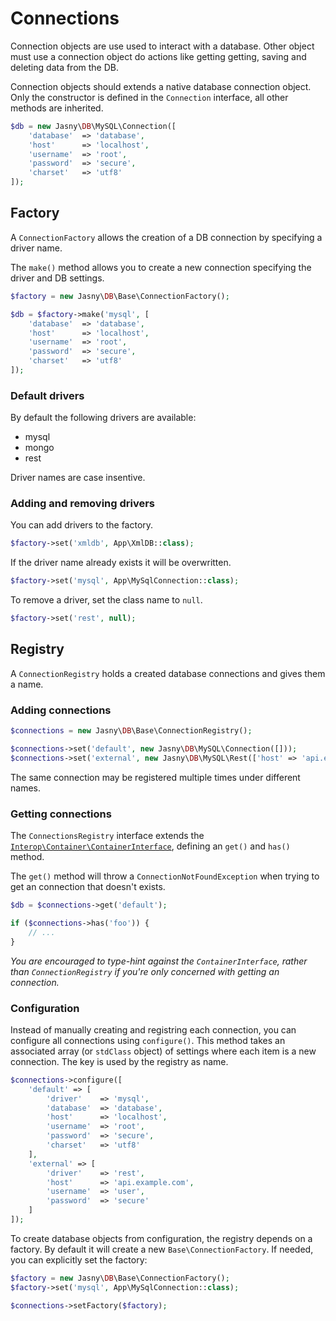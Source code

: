 # Connections

Connection objects are use used to interact with a database. Other object must use a connection object do actions like
getting getting, saving and deleting data from the DB.

Connection objects should extends a native database connection object. Only the constructor is defined in the
`Connection` interface, all other methods are inherited.

```php
$db = new Jasny\DB\MySQL\Connection([
    'database'  => 'database',
    'host'      => 'localhost',
    'username'  => 'root',
    'password'  => 'secure',
    'charset'   => 'utf8'
]);
```


## Factory

A `ConnectionFactory` allows the creation of a DB connection by specifying a driver name.

The `make()` method allows you to create a new connection specifying the driver and DB settings.

```php
$factory = new Jasny\DB\Base\ConnectionFactory();

$db = $factory->make('mysql', [
    'database'  => 'database',
    'host'      => 'localhost',
    'username'  => 'root',
    'password'  => 'secure',
    'charset'   => 'utf8'
]);
```

### Default drivers

By default the following drivers are available:

* mysql
* mongo
* rest

Driver names are case insentive.

### Adding and removing drivers

You can add drivers to the factory.

```php
$factory->set('xmldb', App\XmlDB::class);
```

If the driver name already exists it will be overwritten.

```php
$factory->set('mysql', App\MySqlConnection::class);
```

To remove a driver, set the class name to `null`.

```php
$factory->set('rest', null);
```


## Registry

A `ConnectionRegistry` holds a created database connections and gives them a name.

### Adding connections

```php
$connections = new Jasny\DB\Base\ConnectionRegistry();

$connections->set('default', new Jasny\DB\MySQL\Connection([]));
$connections->set('external', new Jasny\DB\MySQL\Rest(['host' => 'api.example.com']));
```

The same connection may be registered multiple times under different names.

### Getting connections

The `ConnectionsRegistry` interface extends the [`Interop\Container\ContainerInterface`][], defining an `get()` and
`has()` method.

The `get()` method will throw a `ConnectionNotFoundException` when trying to get an connection that doesn't exists.

```php
$db = $connections->get('default');

if ($connections->has('foo')) {
    // ...
}
```

_You are encouraged to type-hint against the `ContainerInterface`, rather than `ConnectionRegistry` if you're only
concerned with getting an connection._

### Configuration

Instead of manually creating and registring each connection, you can configure all connections using `configure()`.
This method takes an associated array (or `stdClass` object) of settings where each item is a new connection. The key
is used by the registry as name.

```php
$connections->configure([
    'default' => [
        'driver'    => 'mysql',
        'database'  => 'database',
        'host'      => 'localhost',
        'username'  => 'root',
        'password'  => 'secure',
        'charset'   => 'utf8'
    ],
    'external' => [
        'driver'    => 'rest',
        'host'      => 'api.example.com',
        'username'  => 'user',
        'password'  => 'secure'
    ]
]);
```

To create database objects from configuration, the registry depends on a factory. By default it will create a new
`Base\ConnectionFactory`. If needed, you can explicitly set the factory:

```php
$factory = new Jasny\DB\Base\ConnectionFactory();
$factory->set('mysql', App\MySqlConnection::class);

$connections->setFactory($factory);
```


[`Interop\Container\ContainerInterface`]: https://github.com/container-interop/container-interop/blob/master/docs/ContainerInterface.md


